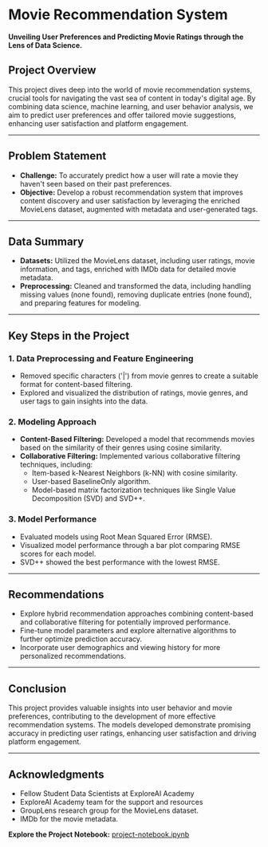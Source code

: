 # Movie Recommendation System
**Unveiling User Preferences and Predicting Movie Ratings through the Lens of Data Science.**

## Project Overview
This project dives deep into the world of movie recommendation systems, crucial tools for navigating the vast sea of content in today's digital age. By combining data science, machine learning, and user behavior analysis, we aim to predict user preferences and offer tailored movie suggestions, enhancing user satisfaction and platform engagement.

---

## Problem Statement
- **Challenge:** To accurately predict how a user will rate a movie they haven't seen based on their past preferences.
- **Objective:** Develop a robust recommendation system that improves content discovery and user satisfaction by leveraging the enriched MovieLens dataset, augmented with metadata and user-generated tags.

---

## Data Summary
- **Datasets:** Utilized the MovieLens dataset, including user ratings, movie information, and tags, enriched with IMDb data for detailed movie metadata.
- **Preprocessing:**  Cleaned and transformed the data, including handling missing values (none found), removing duplicate entries (none found), and preparing features for modeling.

---

## Key Steps in the Project

### 1. Data Preprocessing and Feature Engineering
- Removed specific characters ('|') from movie genres to create a suitable format for content-based filtering.
- Explored and visualized the distribution of ratings, movie genres, and user tags to gain insights into the data.

### 2. Modeling Approach
- **Content-Based Filtering:**  Developed a model that recommends movies based on the similarity of their genres using cosine similarity.
- **Collaborative Filtering:** Implemented various collaborative filtering techniques, including:
    - Item-based k-Nearest Neighbors (k-NN) with cosine similarity.
    - User-based BaselineOnly algorithm.
    - Model-based matrix factorization techniques like Single Value Decomposition (SVD) and SVD++.

### 3. Model Performance
- Evaluated models using Root Mean Squared Error (RMSE).
- Visualized model performance through a bar plot comparing RMSE scores for each model.
- SVD++ showed the best performance with the lowest RMSE.

---

## Recommendations
- Explore hybrid recommendation approaches combining content-based and collaborative filtering for potentially improved performance.
- Fine-tune model parameters and explore alternative algorithms to further optimize prediction accuracy.
- Incorporate user demographics and viewing history for more personalized recommendations.

---

## Conclusion
This project provides valuable insights into user behavior and movie preferences, contributing to the development of more effective recommendation systems. The models developed demonstrate promising accuracy in predicting user ratings, enhancing user satisfaction and driving platform engagement.

---

## Acknowledgments
- Fellow Student Data Scientists at ExploreAI Academy
- ExploreAI Academy team for the support and resources
- GroupLens research group for the MovieLens dataset.
- IMDb for the movie metadata.

**Explore the Project Notebook:** [project-notebook.ipynb](project-notebook.ipynb) 
